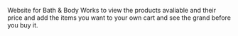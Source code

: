 Website for Bath & Body Works to view the products avaliable and their price and add the items you want to your own cart and see the grand before you buy it.  

